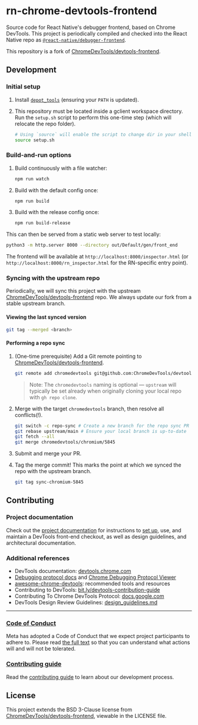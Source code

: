 # rn-chrome-devtools-frontend

Source code for React Native's debugger frontend, based on Chrome DevTools. This project is periodically compiled and checked into the React Native repo as [`@react-native/debugger-frontend`](https://github.com/facebook/react-native/tree/main/packages/debugger-frontend).

This repository is a fork of [ChromeDevTools/devtools-frontend](https://github.com/ChromeDevTools/devtools-frontend).

## Development

### Initial setup

1. Install [`depot_tools`](https://commondatastorage.googleapis.com/chrome-infra-docs/flat/depot_tools/docs/html/depot_tools_tutorial.html#_setting_up) (ensuring your `PATH` is updated).

2. This repository must be located inside a gclient workspace directory. Run the `setup.sh` script to perform this one-time step (which will relocate the repo folder).

    ```sh
    # Using `source` will enable the script to change dir in your shell
    source setup.sh
    ```

### Build-and-run options

1. Build continuously with a file watcher:

    ```sh
    npm run watch
    ```

1. Build with the default config once:

    ```sh
    npm run build
    ```

1. Build with the release config once:

    ```sh
    npm run build-release
    ```

This can then be served from a static web server to test locally:

```sh
python3 -m http.server 8000 --directory out/Default/gen/front_end
```

The frontend will be available at `http://localhost:8000/inspector.html` (or `http://localhost:8000/rn_inspector.html` for the RN-specific entry point).

### Syncing with the upstream repo

Periodically, we will sync this project with the upstream [ChromeDevTools/devtools-frontend](https://github.com/ChromeDevTools/devtools-frontend) repo. We always update our fork from a stable upstream branch.

#### Viewing the last synced version

```sh
git tag --merged <branch>
```

#### Performing a repo sync

1. (One-time prerequisite) Add a Git remote pointing to [ChromeDevTools/devtools-frontend](https://github.com/ChromeDevTools/devtools-frontend).

    ```sh
    git remote add chromedevtools git@github.com:ChromeDevTools/devtools-frontend.git
    ```

    > Note: The `chromedevtools` naming is optional — `upstream` will typically be set already when originally cloning your local repo with `gh repo clone`.

2. Merge with the target `chromedevtools` branch, then resolve all conflicts(!).

    ```sh
    git switch -c repo-sync # Create a new branch for the repo sync PR
    git rebase upstream/main # Ensure your local branch is up-to-date
    git fetch --all
    git merge chromedevtools/chromium/5845
    ```

3. Submit and merge your PR.
4. Tag the merge commit! This marks the point at which we synced the repo with the upstream branch.

    ```sh
    git tag sync-chromium-5845
    ```

## Contributing

### Project documentation

Check out the [project documentation](https://chromium.googlesource.com/devtools/devtools-frontend/+/main/docs/README.md)
for instructions to [set up](https://chromium.googlesource.com/devtools/devtools-frontend/+/main/docs/get_the_code.md), use, and
maintain a DevTools front-end checkout, as well as design guidelines, and architectural documentation.

### Additional references

- DevTools documentation: [devtools.chrome.com](https://devtools.chrome.com/)
- [Debugging protocol docs](https://developer.chrome.com/devtools/docs/debugger-protocol) and [Chrome Debugging Protocol Viewer](https://chromedevtools.github.io/debugger-protocol-viewer/)
- [awesome-chrome-devtools](https://github.com/paulirish/awesome-chrome-devtools): recommended tools and resources
- Contributing to DevTools: [bit.ly/devtools-contribution-guide](https://goo.gle/devtools-contribution-guide)
- Contributing To Chrome DevTools Protocol: [docs.google.com](https://goo.gle/devtools-contribution-guide-cdp)
- DevTools Design Review Guidelines: [design_guidelines.md](docs/design_guidelines.md)

---

### [Code of Conduct](https://code.fb.com/codeofconduct)

Meta has adopted a Code of Conduct that we expect project participants to adhere to. Please read [the full text](https://code.fb.com/codeofconduct) so that you can understand what actions will and will not be tolerated.

### [Contributing guide](https://github.com/facebookexperimental/rn-chrome-devtools-frontend/blob/main/CONTRIBUTING.md)

Read the [contributing guide](https://github.com/facebookexperimental/rn-chrome-devtools-frontend/blob/main/CONTRIBUTING.md) to learn about our development process.

## License

This project extends the BSD 3-Clause license from [ChromeDevTools/devtools-frontend](https://github.com/ChromeDevTools/devtools-frontend/blob/main/LICENSE), viewable in the LICENSE file.
